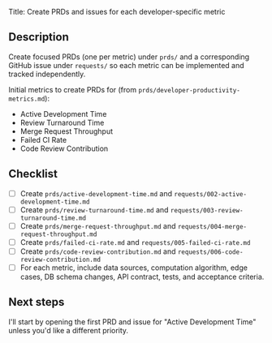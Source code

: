 Title: Create PRDs and issues for each developer-specific metric

Description
-----------
Create focused PRDs (one per metric) under `prds/` and a corresponding GitHub issue under `requests/` so each metric can be implemented and tracked independently.

Initial metrics to create PRDs for (from `prds/developer-productivity-metrics.md`):
- Active Development Time
- Review Turnaround Time
- Merge Request Throughput
- Failed CI Rate
- Code Review Contribution

Checklist
---------
- [ ] Create `prds/active-development-time.md` and `requests/002-active-development-time.md`
- [ ] Create `prds/review-turnaround-time.md` and `requests/003-review-turnaround-time.md`
- [ ] Create `prds/merge-request-throughput.md` and `requests/004-merge-request-throughput.md`
- [ ] Create `prds/failed-ci-rate.md` and `requests/005-failed-ci-rate.md`
- [ ] Create `prds/code-review-contribution.md` and `requests/006-code-review-contribution.md`
- [ ] For each metric, include data sources, computation algorithm, edge cases, DB schema changes, API contract, tests, and acceptance criteria.

Next steps
----------
I'll start by opening the first PRD and issue for "Active Development Time" unless you'd like a different priority.
